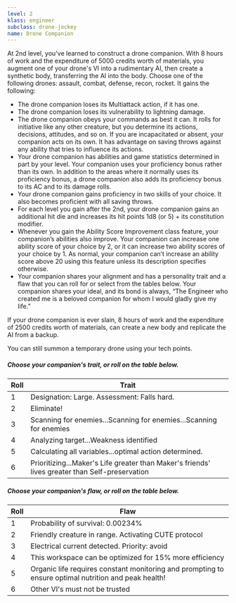```yaml
---
level: 2
klass: engineer
subclass: drone-jockey
name: Drone Companion
---
```

At 2nd level, you've learned to construct a drone companion. With 8 hours of work and the expenditure of 5000 credits worth of materials,
you augment one of your drone's VI into a rudimentary AI, then create a synthetic body, transferring the AI into the body.
Choose one of the following drones: assault, combat, defense, recon, rocket. It gains the following:

* The drone companion loses its Multiattack action, if it has one.
* The drone companion loses its vulnerability to lightning damage.
* The drone companion obeys your commands as best it can. It rolls for initiative like any other creature, but you
  determine its actions, decisions, attitudes, and so on. If you are incapacitated or absent, your companion acts on its
  own. It has advantage on saving throws against any ability that tries to influence its actions.
* Your drone companion has abilities and game statistics determined in part by your level. Your companion uses your
  proficiency bonus rather than its own. In addition to the areas where it normally uses its proficiency bonus, a drone
  companion also adds its proficiency bonus to its AC and to its damage rolls.
* Your drone companion gains proficiency in two skills of your choice. It also becomes proficient with all saving throws.
* For each level you gain after the 2nd, your drone companion gains an additional hit die and increases its hit points 1d8 (or 5) + its constitution modifier.
* Whenever you gain the Ability Score Improvement class feature, your companion’s abilities also improve. Your companion
  can increase one ability score of your choice by 2, or it can increase two ability scores of your choice by 1. As
  normal, your companion can’t increase an ability score above 20 using this feature unless its description specifies
  otherwise.
* Your companion shares your alignment and has a personality trait and a flaw that you can roll for or select from the
  tables below. Your companion shares your ideal, and its bond is always, “The Engineer who created me is a beloved
  companion for whom I would gladly give my life.”

If your drone companion is ever slain, 8 hours of work and the expenditure of 2500 credits worth of materials, can create
a new body and replicate the AI from a backup.

You can still summon a temporary drone using your tech points.

##### Choose your companion's trait, or roll on the table below.

Roll | Trait
--- | ---
1 | Designation: Large. Assessment: Falls hard.
2 | Eliminate!
3 | Scanning for enemies...Scanning for enemies...Scanning for enemies
4 | Analyzing target...Weakness identified
5 | Calculating all variables...optimal action determined.
6 | Prioritizing...Maker's Life greater than Maker's friends' lives greater than Self-preservation


##### Choose your companion's flaw, or roll on the table below.

Roll | Flaw
--- | ---
1 | Probability of survival: 0.00234%
2 | Friendly creature in range. Activating CUTE protocol
3 | Electrical current detected. Priority: avoid
4 | This workspace can be optimized for 15% more efficiency
5 | Organic life requires constant monitoring and prompting to ensure optimal nutrition and peak health!
6 | Other VI's must not be trusted
